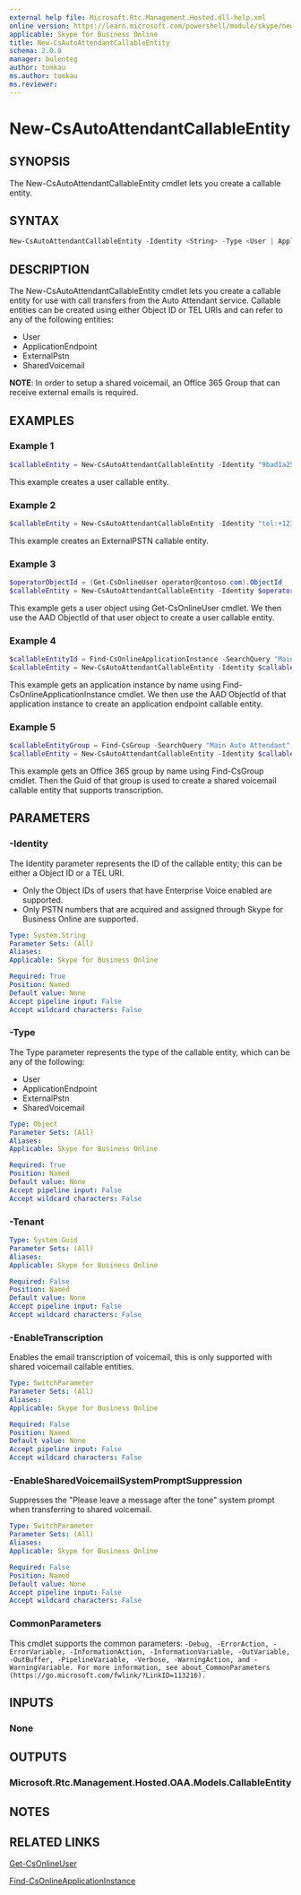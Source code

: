 ```yaml
---
external help file: Microsoft.Rtc.Management.Hosted.dll-help.xml
online version: https://learn.microsoft.com/powershell/module/skype/new-csautoattendantcallableentity
applicable: Skype for Business Online
title: New-CsAutoAttendantCallableEntity
schema: 2.0.0
manager: bulenteg
author: tomkau
ms.author: tomkau
ms.reviewer:
---
```


# New-CsAutoAttendantCallableEntity

## SYNOPSIS
The New-CsAutoAttendantCallableEntity cmdlet lets you create a callable entity.

## SYNTAX

```powershell
New-CsAutoAttendantCallableEntity -Identity <String> -Type <User | ApplicationEndpoint | ExternalPstn | SharedVoicemail> [-Tenant <Guid>] [-EnableTranscription] [-EnableSharedVoicemailSystemPromptSuppression] [<CommonParameters>]
```

## DESCRIPTION
The New-CsAutoAttendantCallableEntity cmdlet lets you create a callable entity for use with call transfers from the Auto Attendant service. Callable entities can be created using either Object ID or TEL URIs and can refer to any of the following entities:

- User
- ApplicationEndpoint
- ExternalPstn
- SharedVoicemail

**NOTE**: In order to setup a shared voicemail, an Office 365 Group that can receive external emails is required.

## EXAMPLES

### Example 1
```powershell
$callableEntity = New-CsAutoAttendantCallableEntity -Identity "9bad1a25-3203-5207-b34d-1bd933b867a5" -Type User
```

This example creates a user callable entity.

### Example 2
```powershell
$callableEntity = New-CsAutoAttendantCallableEntity -Identity "tel:+1234567890" -Type ExternalPSTN
```

This example creates an ExternalPSTN callable entity.

### Example 3
```powershell
$operatorObjectId = (Get-CsOnlineUser operator@contoso.com).ObjectId
$callableEntity = New-CsAutoAttendantCallableEntity -Identity $operatorObjectId -Type User
```

This example gets a user object using Get-CsOnlineUser cmdlet. We then use the AAD ObjectId of that user object to create a user callable entity.

### Example 4
```powershell
$callableEntityId = Find-CsOnlineApplicationInstance -SearchQuery "Main Auto Attendant" -MaxResults 1 | Select-Object -Property Id
$callableEntity = New-CsAutoAttendantCallableEntity -Identity $callableEntityId.Id -Type ApplicationEndpoint
```

This example gets an application instance by name using Find-CsOnlineApplicationInstance cmdlet. We then use the AAD ObjectId of that application instance to create an application endpoint callable entity.

### Example 5
```powershell
$callableEntityGroup = Find-CsGroup -SearchQuery "Main Auto Attendant" -ExactMatchOnly $true -MailEnabledOnly $true
$callableEntity = New-CsAutoAttendantCallableEntity -Identity $callableEntityGroup -Type SharedVoicemail -EnableTranscription
```

This example gets an Office 365 group by name using Find-CsGroup cmdlet. Then the Guid of that group is used to create a shared voicemail callable entity that supports transcription.

## PARAMETERS

### -Identity
The Identity parameter represents the ID of the callable entity; this can be either a Object ID or a TEL URI.

- Only the Object IDs of users that have Enterprise Voice enabled are supported.
- Only PSTN numbers that are acquired and assigned through Skype for Business Online are supported.

```yaml
Type: System.String
Parameter Sets: (All)
Aliases:
Applicable: Skype for Business Online

Required: True
Position: Named
Default value: None
Accept pipeline input: False
Accept wildcard characters: False
```

### -Type
The Type parameter represents the type of the callable entity, which can be any of the following:

- User
- ApplicationEndpoint
- ExternalPstn
- SharedVoicemail

```yaml
Type: Object
Parameter Sets: (All)
Aliases:
Applicable: Skype for Business Online

Required: True
Position: Named
Default value: None
Accept pipeline input: False
Accept wildcard characters: False
```

### -Tenant

```yaml
Type: System.Guid
Parameter Sets: (All)
Aliases:
Applicable: Skype for Business Online

Required: False
Position: Named
Default value: None
Accept pipeline input: False
Accept wildcard characters: False
```

### -EnableTranscription
Enables the email transcription of voicemail, this is only supported with shared voicemail callable entities.

```yaml
Type: SwitchParameter
Parameter Sets: (All)
Aliases: 
Applicable: Skype for Business Online

Required: False
Position: Named
Default value: None
Accept pipeline input: False
Accept wildcard characters: False
```

### -EnableSharedVoicemailSystemPromptSuppression
Suppresses the "Please leave a message after the tone" system prompt when transferring to shared voicemail.

```yaml
Type: SwitchParameter
Parameter Sets: (All)
Aliases: 
Applicable: Skype for Business Online

Required: False
Position: Named
Default value: None
Accept pipeline input: False
Accept wildcard characters: False
```

### CommonParameters
This cmdlet supports the common parameters: `-Debug, -ErrorAction, -ErrorVariable, -InformationAction, -InformationVariable, -OutVariable, -OutBuffer, -PipelineVariable, -Verbose, -WarningAction, and -WarningVariable. For more information, see about_CommonParameters (https://go.microsoft.com/fwlink/?LinkID=113216).`

## INPUTS

### None


## OUTPUTS

### Microsoft.Rtc.Management.Hosted.OAA.Models.CallableEntity


## NOTES

## RELATED LINKS

[Get-CsOnlineUser](Get-CsOnlineUser.md)

[Find-CsOnlineApplicationInstance](Find-CsOnlineApplicationInstance.md)
